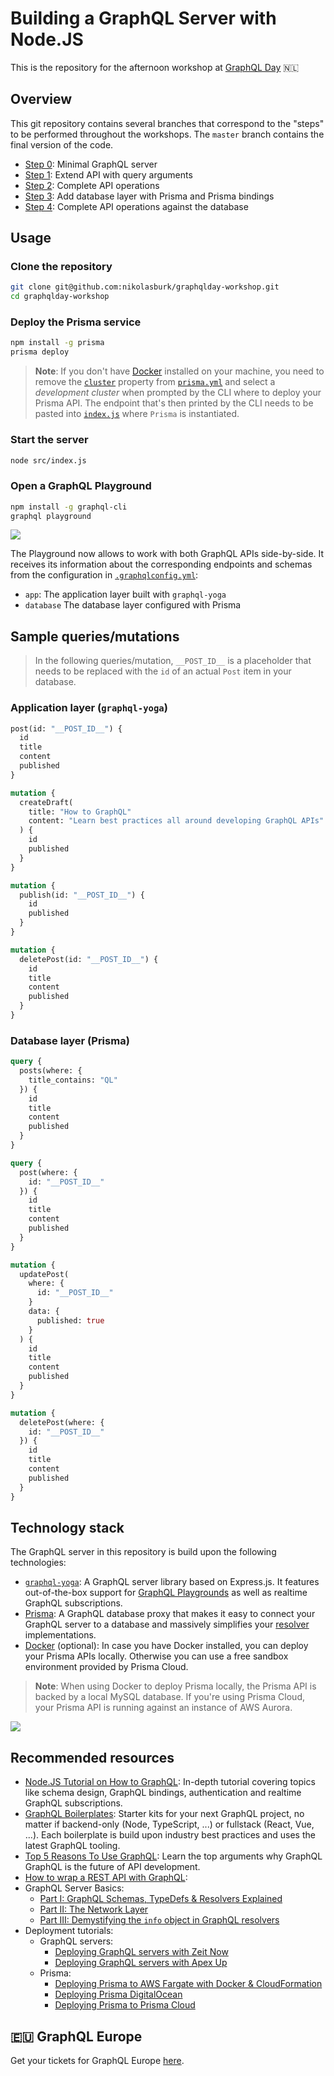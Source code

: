# Building a GraphQL Server with Node.JS

This is the repository for the afternoon workshop at [GraphQL Day](https://www.graphqlday.org) 🇳🇱

## Overview

This git repository contains several branches that correspond to the "steps" to be performed throughout the workshops. The `master` branch contains the final version of the code.

- [Step 0](https://github.com/nikolasburk/graphqlday-workshop/tree/step0): Minimal GraphQL server
- [Step 1](https://github.com/nikolasburk/graphqlday-workshop/tree/step1): Extend API with query arguments
- [Step 2](https://github.com/nikolasburk/graphqlday-workshop/tree/step2): Complete API operations
- [Step 3](https://github.com/nikolasburk/graphqlday-workshop/tree/step3): Add database layer with Prisma and Prisma bindings
- [Step 4](https://github.com/nikolasburk/graphqlday-workshop/tree/step4): Complete API operations against the database

## Usage

### Clone the repository

```bash
git clone git@github.com:nikolasburk/graphqlday-workshop.git
cd graphqlday-workshop
```

### Deploy the Prisma service

```bash
npm install -g prisma
prisma deploy
```

> **Note**: If you don't have [Docker](https://www.docker.com) installed on your machine, you need to remove the [`cluster`](./database/prisma.yml#L9) property from [`prisma.yml`](./database/prisma.yml) and select a _development cluster_ when prompted by the CLI where to deploy your Prisma API. The endpoint that's then printed by the CLI needs to be pasted into [`index.js`](./src/index.js#L29) where `Prisma` is instantiated.

### Start the server

```bash
node src/index.js
```

### Open a GraphQL Playground

```bash
npm install -g graphql-cli
graphql playground
```

![](https://imgur.com/bX5TSzs.png)

The Playground now allows to work with both GraphQL APIs side-by-side. It receives its information about the corresponding endpoints and schemas from the configuration in [`.graphqlconfig.yml`](.graphqlconfig.yml):

- `app`: The application layer built with `graphql-yoga`
- `database` The database layer configured with Prisma

## Sample queries/mutations

> In the following queries/mutation, `__POST_ID__` is a placeholder that needs to be replaced with the `id` of an actual `Post` item in your database.

### Application layer (`graphql-yoga`)

```graphql
post(id: "__POST_ID__") {
  id
  title
  content
  published
}
```

```graphql
mutation {
  createDraft(
    title: "How to GraphQL"
    content: "Learn best practices all around developing GraphQL APIs"
  ) {
    id
    published
  }
}
```

```graphql
mutation {
  publish(id: "__POST_ID__") {
    id
    published
  }
}
```

```graphql
mutation {
  deletePost(id: "__POST_ID__") {
    id
    title
    content
    published
  }
}
```

### Database layer (Prisma)

```graphql
query {
  posts(where: {
    title_contains: "QL"
  }) {
    id
    title
    content
    published
  }
}
```

```graphql
query {
  post(where: {
    id: "__POST_ID__"
  }) {
    id
    title
    content
    published
  }
}
```

```graphql
mutation {
  updatePost(
    where: {
      id: "__POST_ID__"
    }
    data: {
      published: true
    }
  ) {
    id
    title
    content
    published
  }
}
```

```graphql
mutation {
  deletePost(where: {
    id: "__POST_ID__"
  }) {
    id
    title
    content
    published
  }
}
```

## Technology stack

The GraphQL server in this repository is build upon the following technologies:

- [`graphql-yoga`](https://github.com/graphcool/graphql-yoga): A GraphQL server library based on Express.js. It features out-of-the-box support for [GraphQL Playgrounds](https://github.com/graphcool/graphql-playground) as well as realtime GraphQL subscriptions.
- [Prisma](https://www.prisma.io): A GraphQL database proxy that makes it easy to connect your GraphQL server to a database and massively simplifies your [resolver](https://blog.graph.cool/graphql-server-basics-the-schema-ac5e2950214e#1880) implementations.
- [Docker](https://www.docker.com) (optional): In case you have Docker installed, you can deploy your Prisma APIs locally. Otherwise you can use a free sandbox environment provided by Prisma Cloud.

> **Note**: When using Docker to deploy Prisma locally, the Prisma API is backed by a local MySQL database. If you're using Prisma Cloud, your Prisma API is running against an instance of AWS Aurora.

![](https://imgur.com/Z2Yld5l.png)

## Recommended resources

- [Node.JS Tutorial on How to GraphQL](https://www.howtographql.com/graphql-js/0-introduction/): In-depth tutorial covering topics like schema design, GraphQL bindings, authentication and realtime GraphQL subscriptions.
- [GraphQL Boilerplates](https://github.com/graphql-boilerplates): Starter kits for your next GraphQL project, no matter if backend-only (Node, TypeScript, ...) or fullstack (React, Vue, ...). Each boilerplate is build upon industry best practices and uses the latest GraphQL tooling.
- [Top 5 Reasons To Use GraphQL](https://blog.graph.cool/top-5-reasons-to-use-graphql-b60cfa683511): Learn the top arguments why GraphQL GraphQL is the future of API development.
- [How to wrap a REST API with GraphQL](https://blog.graph.cool/how-to-wrap-a-rest-api-with-graphql-8bf3fb17547d): 
- GraphQL Server Basics:
  - [Part I: GraphQL Schemas, TypeDefs & Resolvers Explained](https://blog.graph.cool/graphql-server-basics-the-schema-ac5e2950214e)
  - [Part II: The Network Layer](https://blog.graph.cool/graphql-server-basics-the-network-layer-51d97d21861)
  - [Part III: Demystifying the `info` object in GraphQL resolvers](https://blog.graph.cool/graphql-server-basics-demystifying-the-info-argument-in-graphql-resolvers-6f26249f613a)
- Deployment tutorials:
  - GraphQL servers:
    - [Deploying GraphQL servers with Zeit Now](https://blog.graph.cool/deploying-graphql-servers-with-zeit-now-85f4757b79a7)
    - [Deploying GraphQL servers with Apex Up](https://blog.graph.cool/deploying-graphql-servers-with-apex-up-522f2b75a2ac)
  - Prisma:
    - [Deploying Prisma to AWS Fargate with Docker & CloudFormation](https://blog.graph.cool/how-to-deploy-a-prisma-cluster-to-aws-fargate-using-docker-cloudformation-293aa8727b89)
    - [Deploying Prisma DigitalOcean](https://www.prisma.io/docs/tutorials/cluster-deployment/digital-ocean-(docker-machine)-texoo9aemu)
    - [Deploying Prisma to Prisma Cloud](https://www.prisma.io/docs/tutorials/cluster-deployment/prisma-cloud-ua9gai4kie)

## 🇪🇺 GraphQL Europe

Get your tickets for GraphQL Europe [here](https://www.graphql-europe.org/).